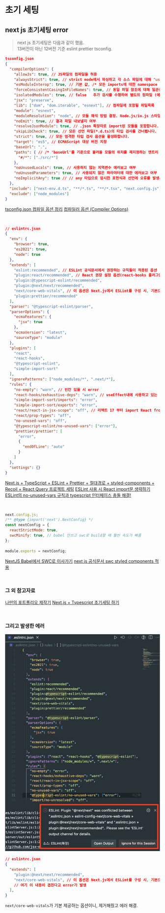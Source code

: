 # 초기 세팅

## next js 초기세팅 error

> next js 초기세팅은 다음과 같이 했음.  
> 13버전이 아닌 12버전 기준 eslint prettier tsconfig.

```JSON
tsconfig.json
{
  "compilerOptions": {
    "allowJs": true, // JS파일의 컴파일을 허용
    "alwaysStrict": true, // strict mode에서 파싱하고 각 소스 파일에 대해 "use strict"를 내보냅니다.
    "esModuleInterop": true, // 기본 값, /* 모든 imports에 대한 namespace 생성을 통해 CommonJS와 ES Modules 간의 상호 운용성이 생기게할 지 여부,  'allowSyntheticDefaultImports'를 암시적으로 승인합니다. */
    "forceConsistentCasingInFileNames": true, // 동일 파일 참조에 대해 일관성 없는 대소문자를 비활성화합니다.
    "isolatedModules": true, // false	추가 검사를 수행하여 별도의 컴파일 (예를 들어 트랜스파일된 모듈 혹은 @babel/plugin-transform-typescript) 이 안전한지 확인합니다.
    "jsx": "preserve",
    "lib": ["dom", "dom.iterable", "esnext"], // 컴파일에 포함될 파일목록
    "module": "esnext",
    "moduleResolution": "node", // 모듈 해석 방법 결정. Node.js/io.js 스타일 해석의 경우, "Node" 또는 "Classic" 중 하나.
    "noEmit": true, // 결과 파일 내보낼지 여부
    "resolveJsonModule": true, // .json 확장자로 import된 모듈을 포함합니다.
    "skipLibCheck": true, // 모든 선언 파일(*.d.ts)의 타입 검사를 건너뜁니다.
    "strict": true, // 모든 엄격한 타입 검사 옵션을 활성화합니다.
    "target": "es5", // ECMAScript 대상 버전 지정
    "baseUrl": ".",
    "paths": { // /* 'baseUrl'를 기준으로 불러올 모듈의 위치를 재지정하는 엔트리 시리즈 */
      "#/*": ["./src/*"]
    },
    "noUnusedLocals": true, // 사용하지 않는 지역변수 에러보고 여부
    "noUnusedParameters": true, // 사용되지 않은 파라미터에 대한 에러보고 여부
    "noImplicitAny": true // // any 타입으로 암시한 표현식과 선언에 오류를 발생시킴
  },
  "include": ["next-env.d.ts", "**/*.ts", "**/*.tsx", "next.config.js"],
  "exclude": ["node_modules"]
}
```

[tsconfig.json 컴파일 옵션 정리](https://geonlee.tistory.com/214)
[컴파일러 옵션 (Compiler Options)](https://typescript-kr.github.io/pages/compiler-options.html)

<br>

```JSON
// eslintrc.json
{
  "env": {
    "browser": true,
    "es2021": true,
    "node": true
  },
  "extends": [
    "eslint:recommended", // ESLint 공식문서에서 권장하는 규칙들이 적용된 옵션
    "plugin:react/recommended", // React 권장 설정 옵션(react-hooks 플러그인이 추가되었으므로 해당 확장 옵션을 통해 규칙을 적용해준다.)
    "plugin:@typescript-eslint/recommended",
    "plugin:@next/next/recommended",
    "next/core-web-vitals", // 이 옵션은 Next.js에서 ESLint를 구성 시, 기본으로 제공되는 옵션이다.
    "plugin:prettier/recommended"
  ],
  "parser": "@typescript-eslint/parser",
  "parserOptions": {
    "ecmaFeatures": {
      "jsx": true
    },
    "ecmaVersion": "latest",
    "sourceType": "module"
  },
  "plugins": [
    "react",
    "react-hooks",
    "@typescript-eslint",
    "simple-import-sort"
  ],
  "ignorePatterns": ["node_modules/*", ".next/*"],
  "rules": {
    "no-empty": "warn", // 빈칸 있을 시 error
    "react-hooks/exhaustive-deps": "warn", // useEffect내에 사용하고 있는 state를 배열안에 추가시켜 달라는 의미입니다.
    "simple-import-sort/imports": "error",
    "simple-import-sort/exports": "error",
    "react/react-in-jsx-scope": "off", // 리액트 17 부터 import React from 'react'문을 쓰지 않아도 되는데 ESLint가 잔소리하는 문제
    "react/prop-types": "off",
    "no-unused-vars": "off",
    "@typescript-eslint/no-unused-vars": ["error"],
    "prettier/prettier": [
      "error",
      {
        "endOfLine": "auto"
      }
    ]
  },
  "settings": {}
}
```

[Next.js + TypeScript + ESLint + Prettier + 절대경로 + styled-components + Recoil + React Query 프로젝트 세팅](https://velog.io/@bjy100/Next.js-Next.js-TypeScript-ESLint-Prettier-%EC%A0%88%EB%8C%80%EA%B2%BD%EB%A1%9C-styled-components-Recoil-React-Query-%ED%94%84%EB%A1%9C%EC%A0%9D%ED%8A%B8-%EC%84%B8%ED%8C%85)
[ESLint 사용 시 React import문 생략하기](https://velog.io/@100pearlcent/ESLint-%EC%82%AC%EC%9A%A9-%EC%8B%9C-React-import%EB%AC%B8-%EC%83%9D%EB%9E%B5%ED%95%98%EA%B8%B0)
[ESLint의 no-unused-vars 규칙과 typescript 인터페이스 충돌 해결!](https://blog.pumpkin-raccoon.com/79)

<br>

```js
next.config.js;
/** @type {import('next').NextConfig} */
const nextConfig = {
  reactStrictMode: true,
  swcMinify: true, // babel 안쓰고 swc로 build할 때 훨씬 속도가 빠름
};

module.exports = nextConfig;
```

[NextJS Babel에서 SWC로 이사가기](https://kir93.tistory.com/entry/NextJS-Babel%EC%97%90%EC%84%9C-SWC%EB%A1%9C-%EC%9D%B4%EC%82%AC%EA%B0%80%EA%B8%B0)
[next js 공식문서 swc styled components 적용](https://nextjs.org/docs/advanced-features/compiler#styled-components)

<br>

### 그 외 참고자료

[나만의 포트폴리오 제작기](https://velog.io/@junghyeonsu/%EB%82%98%EB%A7%8C%EC%9D%98-%ED%8F%AC%ED%8A%B8%ED%8F%B4%EB%A6%AC%EC%98%A4-%EC%A0%9C%EC%9E%91%EA%B8%B0)
[Next.js + Typescript 초기세팅 하기](https://velog.io/@devstone/Next.js-Typescript-%EC%B4%88%EA%B8%B0%EC%84%B8%ED%8C%85-%ED%95%98%EA%B8%B0)

<br>

### 그리고 발생한 에러

![nextjs error](../screen/nextjs%20error.png)

```JSON
// eslintrc.json
{
  "extends": [
    "plugin:@next/next/recommended",
    "next/core-web-vitals", // 이 옵션은 Next.js에서 ESLint를 구성 시, 기본으로 제공되는 옵션이다.
    // 여기 이 내용이 겹친다고 error가 발생
  ],
}
```

`next/core-web-vitals`가 기본 제공하는 옵션이니, 제거해줬고 에러 해결.
